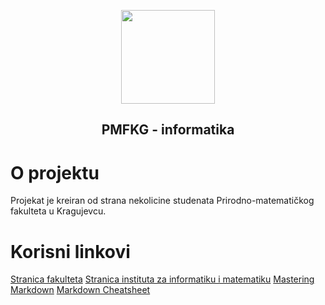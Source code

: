 <p align="center"><a href="https://www.pmf.kg.ac.rs"><img src="https://raw.githubusercontent.com/TodorovicSrdjan/PMFKG/master/pmflogo.gif" width="150"></a></p> 
<h2 align="center"><b>PMFKG - informatika</b></h2>

# O projektu
Projekat je kreiran od strana nekolicine studenata Prirodno-matematičkog fakulteta u Kragujevcu. 

# Korisni linkovi
[Stranica fakulteta](https://www.pmf.kg.ac.rs/)
[Stranica instituta za informatiku i matematiku](https://imi.pmf.kg.ac.rs/)
[Mastering Markdown](https://guides.github.com/features/mastering-markdown/)
[Markdown Cheatsheet](https://github.com/adam-p/markdown-here/wiki/Markdown-Cheatsheet)
